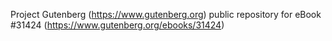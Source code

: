 Project Gutenberg (https://www.gutenberg.org) public repository for eBook #31424 (https://www.gutenberg.org/ebooks/31424)
